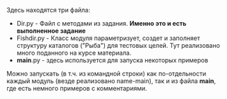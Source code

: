 Здесь находятся три файла:
- Dir.py - Файл с методами из задания. **Именно это и есть выполненное задание**
- Fishdir.py - Класс модуля параметризует, создет и заполняет структуру  каталогов ("Рыба") для тестовых целей. Тут реализовано много поданного на курсе материала.
- __main__.py - здесь используется для запуска некоторых примеров


Можно запускать (в т.ч. из командной строки) как по-отдельности каждый модуль (везде реализовано name-main), так и из файла __main__, где есть немного примеров с комментариями.


